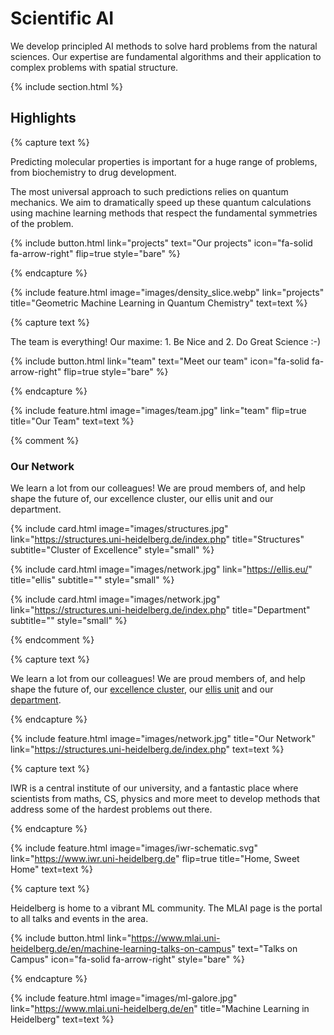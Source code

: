 ---
---

# Scientific AI

We develop principled AI methods to solve hard problems from the natural sciences. Our expertise are fundamental algorithms and their application to complex problems with spatial structure. 

{% include section.html %}

## Highlights

{% capture text %}

Predicting molecular properties is important for a huge range of problems, from biochemistry to drug development. 

The most universal approach to such predictions relies on quantum mechanics. We aim to dramatically speed up these quantum calculations using machine learning methods that respect the fundamental symmetries of the problem. 

{%
  include button.html
  link="projects"
  text="Our projects"
  icon="fa-solid fa-arrow-right"
  flip=true
  style="bare"
%}

{% endcapture %}

{%
  include feature.html
  image="images/density_slice.webp"
  link="projects"
  title="Geometric Machine Learning in Quantum Chemistry"
  text=text
%}



{% capture text %}

The team is everything! Our maxime: 1. Be Nice and 2. Do Great Science :-) 

{%
  include button.html
  link="team"
  text="Meet our team"
  icon="fa-solid fa-arrow-right"
  flip=true
  style="bare"
%}

{% endcapture %}

{%
  include feature.html
  image="images/team.jpg"
  link="team"
  flip=true
  title="Our Team"
  text=text
%}

{% comment %}

### Our Network

We learn a lot from our colleagues! We are proud members of, and help shape the future of, our excellence cluster, our ellis unit and our department. 

{%
  include card.html
  image="images/structures.jpg"
  link="https://structures.uni-heidelberg.de/index.php"
  title="Structures"
  subtitle="Cluster of Excellence"
  style="small"
%}

{%
  include card.html
  image="images/network.jpg"
  link="https://ellis.eu/"
  title="ellis"
  subtitle=""
  style="small"
%}

{%
  include card.html
  image="images/network.jpg"
  link="https://structures.uni-heidelberg.de/index.php"
  title="Department"
  subtitle=""
  style="small"
%}

{% endcomment %}

{% capture text %}

We learn a lot from our colleagues! We are proud members of, and help shape the future of, our [excellence cluster](https://structures.uni-heidelberg.de/index.php), our [ellis unit](https://ellis.eu/units/heidelberg) and our [department](https://www.physik.uni-heidelberg.de/). 

{% endcapture %}

{%
  include feature.html
  image="images/network.jpg"
  title="Our Network"
  link="https://structures.uni-heidelberg.de/index.php"
  text=text
%}

{% capture text %}

IWR is a central institute of our university, and a fantastic place where scientists from maths, CS, physics and more meet to develop methods that address some of the hardest problems out there.  


{% endcapture %}

{% include feature.html image="images/iwr-schematic.svg" link="https://www.iwr.uni-heidelberg.de" flip=true title="Home, Sweet Home" text=text %}




{% capture text %}

Heidelberg is home to a vibrant ML community. The MLAI page is the portal to all talks and events in the area. 

{% include button.html link="https://www.mlai.uni-heidelberg.de/en/machine-learning-talks-on-campus" text="Talks on Campus" icon="fa-solid fa-arrow-right" style="bare" %}

{% endcapture %}

{% include feature.html image="images/ml-galore.jpg" link="https://www.mlai.uni-heidelberg.de/en" title="Machine Learning in Heidelberg" text=text %}
